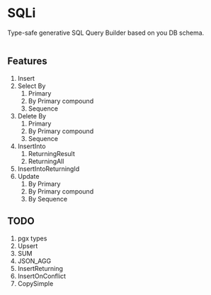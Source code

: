 # SQLi

Type-safe generative SQL Query Builder based on you DB schema.

```go
```

## Features

1. Insert
1. Select By
    1. Primary
    1. By Primary compound
    1. Sequence
1. Delete By
    1. Primary
    1. By Primary compound
    1. Sequence
1. InsertInto
    1. ReturningResult
    1. ReturningAll
1. InsertIntoReturningId
1. Update
    1. By Primary
    1. By Primary compound
    1. By Sequence

## TODO

1. pgx types
1. Upsert
1. SUM
1. JSON_AGG
1. InsertReturning
1. InsertOnConflict
1. CopySimple
